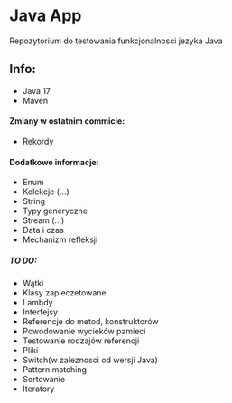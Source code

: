 # Java App 
Repozytorium do testowania funkcjonalnosci jezyka Java
## Info:
- Java 17
- Maven
#### Zmiany w ostatnim commicie:
- Rekordy
#### Dodatkowe informacje:
- Enum
- Kolekcje (...)
- String
- Typy generyczne
- Stream (...)
- Data i czas
- Mechanizm refleksji
##### TO DO:
- Wątki
- Klasy zapieczetowane 
- Lambdy
- Interfejsy
- Referencje do metod, konstruktorów
- Powodowanie wycieków pamieci
- Testowanie rodzajów referencji
- Pliki
- Switch(w zaleznosci od wersji Java) 
- Pattern matching
- Sortowanie
- Iteratory